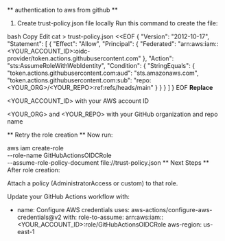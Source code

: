 ** authentication to aws from github **

1. Create trust-policy.json file locally
Run this command to create the file:

bash
Copy
Edit
cat > trust-policy.json <<EOF
{
  "Version": "2012-10-17",
  "Statement": [
    {
      "Effect": "Allow",
      "Principal": {
        "Federated": "arn:aws:iam::<YOUR_ACCOUNT_ID>:oidc-provider/token.actions.githubusercontent.com"
      },
      "Action": "sts:AssumeRoleWithWebIdentity",
      "Condition": {
        "StringEquals": {
          "token.actions.githubusercontent.com:aud": "sts.amazonaws.com",
          "token.actions.githubusercontent.com:sub": "repo:<YOUR_ORG>/<YOUR_REPO>:ref:refs/heads/main"
        }
      }
    }
  ]
}
EOF
**Replace**

<YOUR_ACCOUNT_ID> with your AWS account ID

<YOUR_ORG> and <YOUR_REPO> with your GitHub organization and repo name

** Retry the role creation **
Now run:

aws iam create-role \
  --role-name GitHubActionsOIDCRole \
  --assume-role-policy-document file://trust-policy.json
** Next Steps **
After role creation:

Attach a policy (AdministratorAccess or custom) to that role.

Update your GitHub Actions workflow with:
- name: Configure AWS credentials
  uses: aws-actions/configure-aws-credentials@v2
  with:
    role-to-assume: arn:aws:iam::<YOUR_ACCOUNT_ID>:role/GitHubActionsOIDCRole
    aws-region: us-east-1